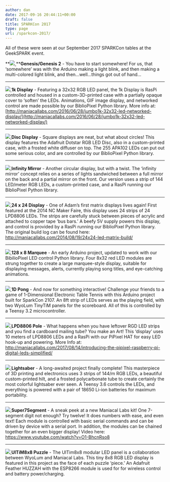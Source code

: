 ```yaml
---
author: dan
date: 2017-09-16 20:44:11+00:00
draft: false
title: SPARKCon 2017
type: page
url: /sparkcon-2017/
---
```


All of these were seen at our September 2017 SPARKCon tables at the GeekSPARK event.

**[![](/wp-content/uploads/2017/09/SC2017Page_Genesis.jpg)
](/wp-content/uploads/2017/09/SC2017Page_Genesis.jpg)[
](/wp-content/uploads/2017/09/Placeholder.png)****Genesis/Genesis 2** - You have to start somewhere! For us, that ‘somewhere’ was with the Arduino making a light blink, and then making a multi-colored light blink, and then...well...things got out of hand...



* * *



**[![](/wp-content/uploads/2017/09/SC2017Page_1KDisplay.jpg)
](/wp-content/uploads/2017/09/SC2017Page_1KDisplay.jpg)
1k Display** - Featuring a 32x32 RGB LED panel, the 1k Display is RasPi controlled and housed in a custom-3D-printed case with a partially opaque cover to ‘soften’ the LEDs. Animations, GIF image display, and networked control are made possible by our BiblioPixel Python library.
More info at: [http://maniacallabs.com/2016/06/28/jumbo1k-32x32-led-networked-display/](http://maniacallabs.com/2016/06/28/jumbo1k-32x32-led-networked-display/)



* * *



**[![](/wp-content/uploads/2017/09/SC2017Page_DiscDisplay.jpg)
](/wp-content/uploads/2017/09/SC2017Page_DiscDisplay.jpg)
Disc Display** - Square displays are neat, but what about circles! This display features the Adafruit Dotstar RGB LED Disc, also in a custom-printed case, with a frosted white diffuser on top. The 255 APA102 LEDs can put out some serious color, and are controlled by our BiblioPixel Python library.



* * *



**[![](/wp-content/uploads/2017/09/SC2017Page_Infinity.jpg)
](/wp-content/uploads/2017/09/SC2017Page_Infinity.jpg)
Infinity Mirror** - Another circular display, but with a twist. The ‘infinity mirror’ concept relies on a series of lights sandwiched between a full mirror on the back and a partial mirror on the front. Our version uses a strip of 144 LED/meter RGB LEDs, a custom-printed case, and a RasPi running our BiblioPixel Python library.



* * *



**[![](/wp-content/uploads/2017/09/SC2017Page_24x24Display.jpg)
](/wp-content/uploads/2017/09/SC2017Page_24x24Display.jpg)
24 x 24 Display** - One of Adam’s first matrix displays lives again! First featured at the 2014 NC Maker Faire, this display uses 24 strips of 24 LPD8806 LEDs. The strips are carefully stuck between pieces of acrylic and attached to copper tape ‘bus bars.’ A beefy 5V supply powers this display, and control is provided by a RasPi running our BiblioPixel Python library.
The original build log can be found here: [http://maniacallabs.com/2014/08/19/24x24-led-matrix-build/
](http://maniacallabs.com/2014/08/19/24x24-led-matrix-build/)



* * *



**[![](/wp-content/uploads/2017/09/SC2017Page_128x8Marquee.jpg)
](/wp-content/uploads/2017/09/SC2017Page_128x8Marquee.jpg)
128 x 8 Marquee** - An early Arduino project, updated to work with our BibilioPixel LED control Python library. Four 8x32 red LED modules are strung together to create a large marquee-style display, suitable for displaying messages, alerts, currently playing song titles, and eye-catching animations.



* * *



**[![](/wp-content/uploads/2017/09/SC2017Page_1DPong.jpg)
](/wp-content/uploads/2017/09/SC2017Page_1DPong.jpg)
1D Pong** - And now for something interactive! Challenge your friends to a game of 1-Dimensional Electronic Table Tennis with this Arduino project built for SparkCon 2107. An 8ft strip of LEDs serves as the playing field, with two WyoLum TinyTiM panels for the scoreboard. All of this is controlled by a Teensy 3.2 microcontroller.



* * *



**[![](/wp-content/uploads/2017/09/SC2017Page_LPD8806Pole.jpg)
](/wp-content/uploads/2017/09/SC2017Page_LPD8806Pole.jpg)
LPD8806 Pole** - What happens when you have leftover RGD LED strips and you find a cardboard mailing tube? You make an Art! This ‘display’ uses 10 meters of LPD8806 LEDs and a RasPi with our PiPixel HAT for easy LED hook-up and powering.
More Info at: [http://maniacallabs.com/2017/08/14/introducing-the-pipixel-raspberry-pi-digital-leds-simplified/
](http://maniacallabs.com/2017/08/14/introducing-the-pipixel-raspberry-pi-digital-leds-simplified/)



* * *



**[![](/wp-content/uploads/2017/09/SC2017Page_lightsaber.jpg)
](/wp-content/uploads/2017/09/SC2017Page_lightsaber.jpg)
Lightsaber** - A long-awaited project finally complete! This masterpiece of 3D printing and electronics uses 3 strips of 144/m RGB LEDs, a beautiful custom-printed hilt, and a frosted polycarbonate tube to create certainly the most colorful lightsaber ever seen. A Teensy 3.6 controls the LEDs, and everything is powered with a pair of 18650 Li-ion batteries for maximum portability.



* * *



**[![](/wp-content/uploads/2017/09/SC2017Page_Super7Segment.jpg)
](/wp-content/uploads/2017/09/SC2017Page_Super7Segment.jpg)
Super7Segment** - A sneak peek at a new Maniacal Labs kit! One 7-segment digit not enough? Try twelve! It does numbers with ease, and even text! Each module is controlled with basic serial commands and can be driven by device with a serial port. In addition, the modules can be chained together for an even bigger display!
Video here: [https://www.youtube.com/watch?v=O1-BhcnRso8
](https://www.youtube.com/watch?v=O1-BhcnRso8)



* * *



**[![](/wp-content/uploads/2017/09/SC2017Page_puzzle.jpg)
](/wp-content/uploads/2017/09/SC2017Page_puzzle.jpg)
UlTiM8x8 Puzzle** - The UlTim8x8 modular LED panel is a collaboration between WyoLum and Maniacal Labs. This tiny 8x8 RGB LED display is featured in this project as the face of each puzzle ‘piece.’ An Adafruit Feather HUZZAH with the ESP8266 module is used for for wireless control and battery power/charging.
